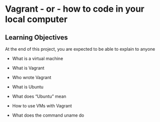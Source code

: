 # Vagrant - or - how to code in your local computer

## Learning Objectives

At the end of this project, you are expected to be able to explain to anyone

* What is a virtual machine

* What is Vagrant

* Who wrote Vagrant

* What is Ubuntu

* What does “Ubuntu” mean

* How to use VMs with Vagrant

* What does the command uname do  
